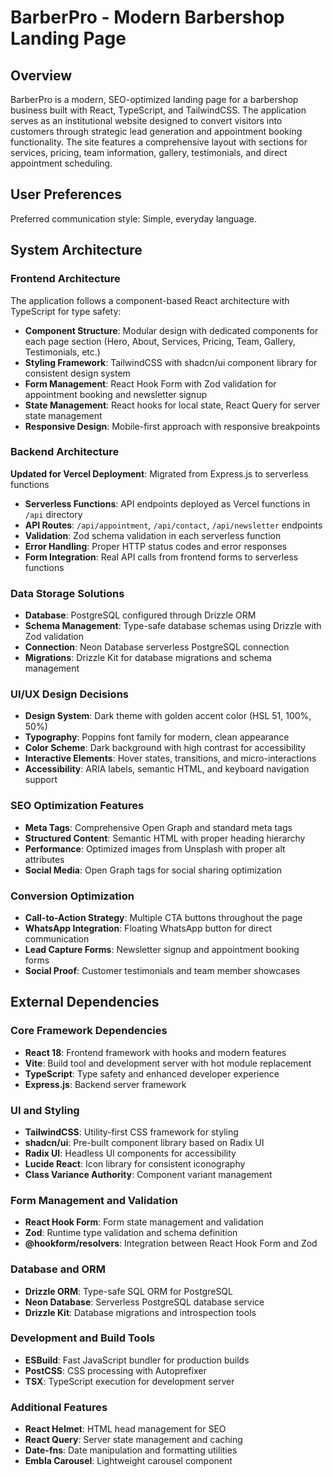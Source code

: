 # BarberPro - Modern Barbershop Landing Page

## Overview

BarberPro is a modern, SEO-optimized landing page for a barbershop business built with React, TypeScript, and TailwindCSS. The application serves as an institutional website designed to convert visitors into customers through strategic lead generation and appointment booking functionality. The site features a comprehensive layout with sections for services, pricing, team information, gallery, testimonials, and direct appointment scheduling.

## User Preferences

Preferred communication style: Simple, everyday language.

## System Architecture

### Frontend Architecture
The application follows a component-based React architecture with TypeScript for type safety:

- **Component Structure**: Modular design with dedicated components for each page section (Hero, About, Services, Pricing, Team, Gallery, Testimonials, etc.)
- **Styling Framework**: TailwindCSS with shadcn/ui component library for consistent design system
- **Form Management**: React Hook Form with Zod validation for appointment booking and newsletter signup
- **State Management**: React hooks for local state, React Query for server state management
- **Responsive Design**: Mobile-first approach with responsive breakpoints

### Backend Architecture
**Updated for Vercel Deployment**: Migrated from Express.js to serverless functions

- **Serverless Functions**: API endpoints deployed as Vercel functions in `/api` directory
- **API Routes**: `/api/appointment`, `/api/contact`, `/api/newsletter` endpoints
- **Validation**: Zod schema validation in each serverless function
- **Error Handling**: Proper HTTP status codes and error responses
- **Form Integration**: Real API calls from frontend forms to serverless functions

### Data Storage Solutions
- **Database**: PostgreSQL configured through Drizzle ORM
- **Schema Management**: Type-safe database schemas using Drizzle with Zod validation
- **Connection**: Neon Database serverless PostgreSQL connection
- **Migrations**: Drizzle Kit for database migrations and schema management

### UI/UX Design Decisions
- **Design System**: Dark theme with golden accent color (HSL 51, 100%, 50%)
- **Typography**: Poppins font family for modern, clean appearance
- **Color Scheme**: Dark background with high contrast for accessibility
- **Interactive Elements**: Hover states, transitions, and micro-interactions
- **Accessibility**: ARIA labels, semantic HTML, and keyboard navigation support

### SEO Optimization Features
- **Meta Tags**: Comprehensive Open Graph and standard meta tags
- **Structured Content**: Semantic HTML with proper heading hierarchy
- **Performance**: Optimized images from Unsplash with proper alt attributes
- **Social Media**: Open Graph tags for social sharing optimization

### Conversion Optimization
- **Call-to-Action Strategy**: Multiple CTA buttons throughout the page
- **WhatsApp Integration**: Floating WhatsApp button for direct communication
- **Lead Capture Forms**: Newsletter signup and appointment booking forms
- **Social Proof**: Customer testimonials and team member showcases

## External Dependencies

### Core Framework Dependencies
- **React 18**: Frontend framework with hooks and modern features
- **Vite**: Build tool and development server with hot module replacement
- **TypeScript**: Type safety and enhanced developer experience
- **Express.js**: Backend server framework

### UI and Styling
- **TailwindCSS**: Utility-first CSS framework for styling
- **shadcn/ui**: Pre-built component library based on Radix UI
- **Radix UI**: Headless UI components for accessibility
- **Lucide React**: Icon library for consistent iconography
- **Class Variance Authority**: Component variant management

### Form Management and Validation
- **React Hook Form**: Form state management and validation
- **Zod**: Runtime type validation and schema definition
- **@hookform/resolvers**: Integration between React Hook Form and Zod

### Database and ORM
- **Drizzle ORM**: Type-safe SQL ORM for PostgreSQL
- **Neon Database**: Serverless PostgreSQL database service
- **Drizzle Kit**: Database migrations and introspection tools

### Development and Build Tools
- **ESBuild**: Fast JavaScript bundler for production builds
- **PostCSS**: CSS processing with Autoprefixer
- **TSX**: TypeScript execution for development server

### Additional Features
- **React Helmet**: HTML head management for SEO
- **React Query**: Server state management and caching
- **Date-fns**: Date manipulation and formatting utilities
- **Embla Carousel**: Lightweight carousel component